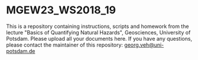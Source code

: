 # MGEW23_WS2018_19

This is a repository containing instructions, scripts and homework from the lecture "Basics of Quantifying Natural Hazards", Geosciences, University of Potsdam.
Please upload all your documents here. If you have any questions, please contact the maintainer of this repository:
georg.veh@uni-potsdam.de
